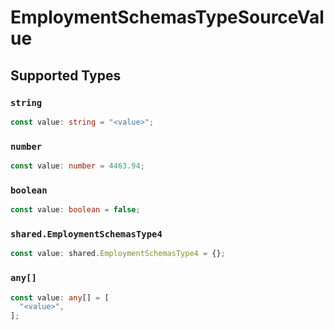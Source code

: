 # EmploymentSchemasTypeSourceValue


## Supported Types

### `string`

```typescript
const value: string = "<value>";
```

### `number`

```typescript
const value: number = 4463.94;
```

### `boolean`

```typescript
const value: boolean = false;
```

### `shared.EmploymentSchemasType4`

```typescript
const value: shared.EmploymentSchemasType4 = {};
```

### `any[]`

```typescript
const value: any[] = [
  "<value>",
];
```

